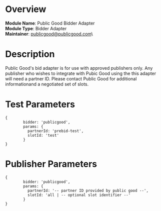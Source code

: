 # Overview

**Module Name**: Public Good Bidder Adapter\
**Module Type**: Bidder Adapter\
**Maintainer**: publicgood@publicgood.com\

# Description

Public Good's bid adapter is for use with approved publishers only.  Any publisher who wishes to integrate with Pubic Good using the this adapter will need a partner ID.
Please contact Public Good for additional informationand a negotiated set of slots.  

# Test Parameters
```
{
        bidder: 'publicgood',
        params: {
          partnerId: 'prebid-test',
          slotId: 'test'
        }
}
```

# Publisher Parameters
```
{
        bidder: 'publicgood',
        params: {
          partnerId: '-- partner ID provided by public good --',
          slotId: 'all | -- optional slot identifier --'
        }
}
```
